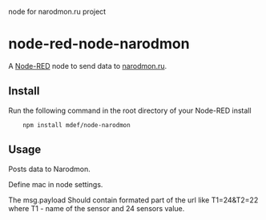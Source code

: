 node for narodmon.ru project


node-red-node-narodmon
=====================

A <a href="http://nodered.org" target="_new">Node-RED</a> node to send data to <a href="http://narodmon.ru" target="_new">narodmon.ru</a>.

Install
-------

Run the following command in the root directory of your Node-RED install

        npm install mdef/node-narodmon



Usage
-----

Posts data to Narodmon.

Define mac in node settings.

The msg.payload Should contain formated part of the url like T1=24&T2=22 where T1 - name of the sensor and 24 sensors value.
